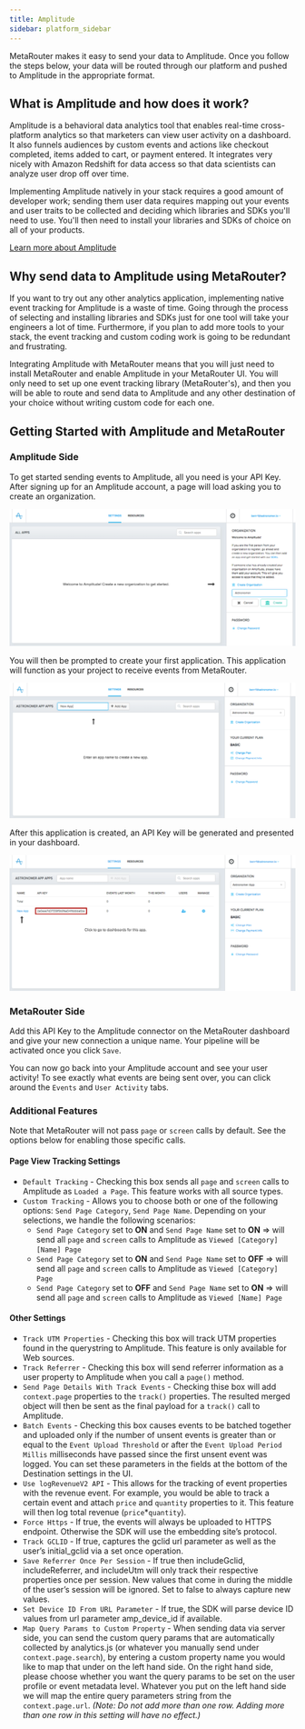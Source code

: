 ```yaml
---
title: Amplitude
sidebar: platform_sidebar
---
```


MetaRouter makes it easy to send your data to Amplitude. Once you follow the steps below, your data will be routed through our platform and pushed to Amplitude in the appropriate format.

## What is Amplitude and how does it work?

Amplitude is a behavioral data analytics tool that enables real-time cross-platform analytics so that marketers can view user activity on a dashboard. It also funnels audiences by custom events and actions like checkout completed, items added to cart, or payment entered. It integrates very nicely with Amazon Redshift for data access so that data scientists can analyze user drop off over time.

Implementing Amplitude natively in your stack requires a good amount of developer work; sending them user data requires mapping out your events and user traits to be collected and deciding which libraries and SDKs you'll need to use. You'll then need to install your libraries and SDKs of choice on all of your products.

[Learn more about Amplitude](https://amplitude.com/)

## Why send data to Amplitude using MetaRouter?

If you want to try out any other analytics application, implementing native event tracking for Amplitude is a waste of time. Going through the process of selecting and installing libraries and SDKs just for one tool will take your engineers a lot of time. Furthermore, if you plan to add more tools to your stack, the event tracking and custom coding work is going to be redundant and frustrating.

Integrating Amplitude with MetaRouter means that you will just need to install MetaRouter and enable Amplitude in your MetaRouter UI. You will only need to set up one event tracking library (MetaRouter's), and then you will be able to route and send data to Amplitude and any other destination of your choice without writing custom code for each one.

## Getting Started with Amplitude and MetaRouter

### Amplitude Side

To get started sending events to Amplitude, all you need is your API Key. After signing up for an Amplitude account, a page will load asking you to create an organization.

![amplitude1](../../../images/amplitude1.png)

You will then be prompted to create your first application. This application will function as your project to receive events from MetaRouter.

![amplitude2](../../../images/amplitude2.png)

After this application is created, an API Key will be generated and presented in your dashboard.

![amplitude3](../../../images/amplitude3.png)

### MetaRouter Side

Add this API Key to the Amplitude connector on the MetaRouter dashboard and give your new connection a unique name. Your pipeline will be activated once you click `Save`.

You can now go back into your Amplitude account and see your user activity! To see exactly what events are being sent over, you can click around the `Events` and `User Activity` tabs.

### Additional Features

Note that MetaRouter will not pass `page` or `screen` calls by default. See the options below for enabling those specific calls.

#### Page View Tracking Settings

* `Default Tracking` - Checking this box sends all `page` and `screen` calls to Amplitude as `Loaded a Page`. This feature works with all source types.
* `Custom Tracking` - Allows you to choose both or one of the following options: `Send Page Category`, `Send Page Name`. Depending on your selections, we handle the following scenarios:
  * `Send Page Category` set to **ON** and `Send Page Name` set to **ON** => will send all `page` and `screen` calls to Amplitude as `Viewed [Category] [Name] Page`
  * `Send Page Category` set to **ON** and `Send Page Name` set to **OFF** => will send all `page` and `screen` calls to Amplitude as `Viewed [Category] Page`
  * `Send Page Category` set to **OFF** and `Send Page Name` set to **ON** => will send all `page` and `screen` calls to Amplitude as `Viewed [Name] Page`

#### Other Settings

* `Track UTM Properties` - Checking this box will track UTM properties found in the querystring to Amplitude. This feature is only available for Web sources.
* `Track Referrer` - Checking this box will send referrer information as a user property to Amplitude when you call a `page()` method.
* `Send Page Details With Track Events` - Checking thise box will add `context.page` properties to the `track()` properties. The resulted merged object will then be sent as the final payload for a `track()` call to Amplitude.
* `Batch Events` - Checking this box causes events to be batched together and uploaded only if the number of unsent events is greater than or equal to the `Event Upload Threshold` or after the `Event Upload Period Millis` milliseconds have passed since the first unsent event was logged. You can set these parameters in the fields at the bottom of the Destination settings in the UI.
* `Use logRevenueV2 API` - This allows for the tracking of event properties with the revenue event. For example, you would be able to track a certain event and attach `price` and `quantity` properties to it. This feature will then log total revenue (`price`*`quantity`). 
* `Force Https` - If true, the events will always be uploaded to HTTPS endpoint. Otherwise the SDK will use the embedding site’s protocol.
* `Track GCLID` - If true, captures the gclid url parameter as well as the user’s initial_gclid via a set once operation.
* `Save Referrer Once Per Session` - If true then includeGclid, includeReferrer, and includeUtm will only track their respective properties once per session. New values that come in during the middle of the user’s session will be ignored. Set to false to always capture new values.
* `Set Device ID From URL Parameter` - If true, the SDK will parse device ID values from url parameter amp_device_id if available.
* `Map Query Params to Custom Property` - When sending data via server side, you can send the custom query params that are automatically collected by analytics.js (or whatever you manually send under `context.page.search`), by entering a custom property name you would like to map that under on the left hand side. On the right hand side, please choose whether you want the query params to be set on the user profile or event metadata level. Whatever you put on the left hand side we will map the entire query parameters string from the `context.page.url`. *(Note: Do not add more than one row. Adding more than one row in this setting will have no effect.)*

